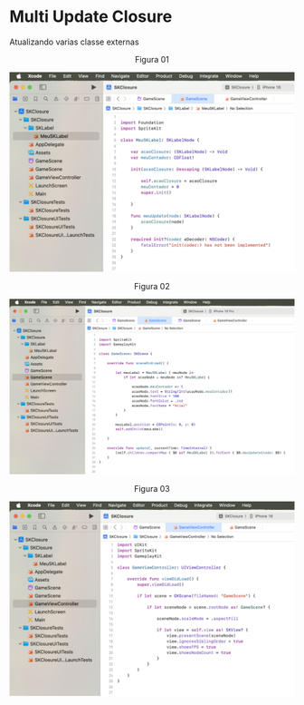 # Multi Update Closure

Atualizando varias classe externas

<div align="center">
Figura 01
</div>

![](Imagens/Swift-Closure-MultiUpdate-Img01.png)


<div align="center">
Figura 02
</div>

![](Imagens/Swift-Closure-MultiUpdate-Img02.png)

<div align="center">
Figura 03
</div>

![](Imagens/Swift-Closure-MultiUpdate-Img03.png)